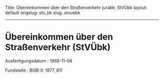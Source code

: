 Title: Übereinkommen über den Straßenverkehr
jurabk: StVÜbk
layout: default
origslug: stv_bk
slug: stvuebk

---

# Übereinkommen über den Straßenverkehr (StVÜbk)

Ausfertigungsdatum
:   1968-11-08

Fundstelle
:   BGBl II: 1977, 811

